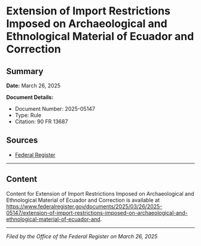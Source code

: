 # Extension of Import Restrictions Imposed on Archaeological and Ethnological Material of Ecuador and Correction

## Summary

**Date:** March 26, 2025

**Document Details:**
- Document Number: 2025-05147
- Type: Rule
- Citation: 90 FR 13687

## Sources
- [Federal Register](https://www.federalregister.gov/documents/2025/03/26/2025-05147/extension-of-import-restrictions-imposed-on-archaeological-and-ethnological-material-of-ecuador-and)

---

## Content

Content for Extension of Import Restrictions Imposed on Archaeological and Ethnological Material of Ecuador and Correction is available at https://www.federalregister.gov/documents/2025/03/26/2025-05147/extension-of-import-restrictions-imposed-on-archaeological-and-ethnological-material-of-ecuador-and.

---

*Filed by the Office of the Federal Register on March 26, 2025*
